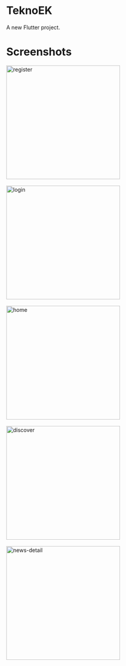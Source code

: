 # TeknoEK

A new Flutter project.

# Screenshots 

<img src="https://github.com/Emrekhrmn/flutter-news-teknoek/assets/59236526/e5805bf1-9405-49a3-b35b-e33c5a75c5c0" alt="register" width="300">
<br><br>
<img src="https://github.com/Emrekhrmn/flutter-news-teknoek/assets/59236526/55576175-4b79-4ce2-a510-de381aae932e" alt="login" width="300">
<br><br>
<img src="https://github.com/Emrekhrmn/flutter-news-teknoek/assets/59236526/28d809e3-193e-4a1c-8bab-0b424c55ab1a" alt="home" width="300">
<br><br>
<img src="https://github.com/Emrekhrmn/flutter-news-teknoek/assets/59236526/9c69e08c-0c92-4a44-85bf-19200b2eb748" alt="discover" width="300">
<br><br>
<img src="https://github.com/Emrekhrmn/flutter-news-teknoek/assets/59236526/96887764-805f-43e8-8027-d87de715b74f" alt="news-detail" width="300">

